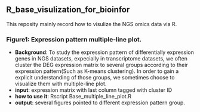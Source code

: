 ## R_base_visulization_for_bioinfor

This reposity mainly record how to visulize the NGS omics data via R. 

### Figure1: Expression pattern multiple-line plot. 

+ **Background**: To study the expression pattern of differentially expression genes in NGS datasets, expecially in transcriptome datasets, we often cluster the DEG expression matrix to several groups according to their expression pattern(Such as K-means clustering). In order to gain a explicit understanding of those groups, we sometimes choose to visualize them with multiple-line plot. 
+ **input**: expression matrix with last column tagged with cluster ID 
+ **how to use it**: Rscript Base_multiple_line_plot.R
+ **output**: several figures pointed to different expression pattern group. 
